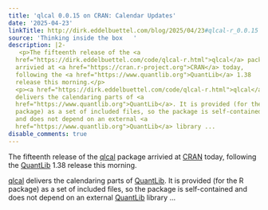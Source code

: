 ```yaml
---
title: 'qlcal 0.0.15 on CRAN: Calendar Updates'
date: '2025-04-23'
linkTitle: http://dirk.eddelbuettel.com/blog/2025/04/23#qlcal-r_0.0.15
source: 'Thinking inside the box   '
description: |2-
   <p>The fifteenth release of the <a
  href="https://dirk.eddelbuettel.com/code/qlcal-r.html">qlcal</a> package
  arrivied at <a href="https://cran.r-project.org">CRAN</a> today,
  following the <a href="https://www.quantlib.org">QuantLib</a> 1.38
  release this morning.</p>
  <p><a href="https://dirk.eddelbuettel.com/code/qlcal-r.html">qlcal</a>
  delivers the calendaring parts of <a
  href="https://www.quantlib.org">QuantLib</a>. It is provided (for the R
  package) as a set of included files, so the package is self-contained
  and does not depend on an external <a
  href="https://www.quantlib.org">QuantLib</a> library ...
disable_comments: true
---
```

 <p>The fifteenth release of the <a
href="https://dirk.eddelbuettel.com/code/qlcal-r.html">qlcal</a> package
arrivied at <a href="https://cran.r-project.org">CRAN</a> today,
following the <a href="https://www.quantlib.org">QuantLib</a> 1.38
release this morning.</p>
<p><a href="https://dirk.eddelbuettel.com/code/qlcal-r.html">qlcal</a>
delivers the calendaring parts of <a
href="https://www.quantlib.org">QuantLib</a>. It is provided (for the R
package) as a set of included files, so the package is self-contained
and does not depend on an external <a
href="https://www.quantlib.org">QuantLib</a> library ...